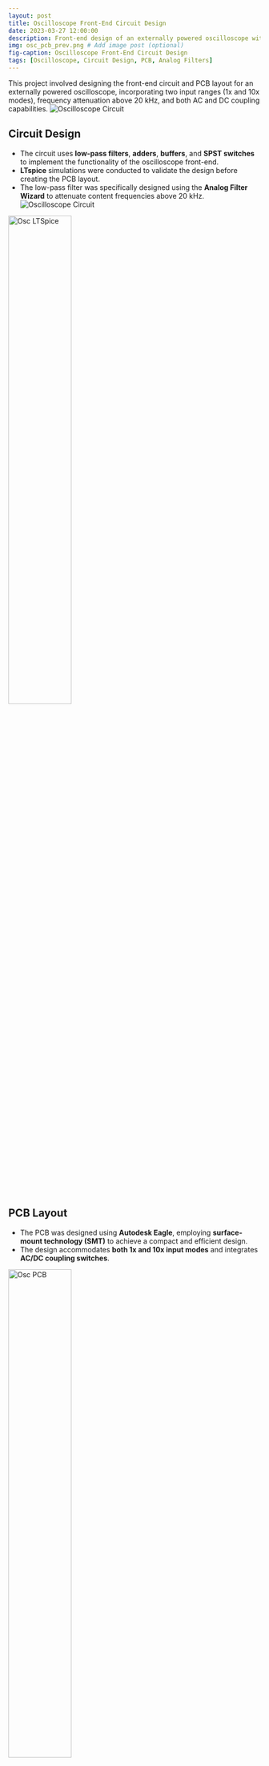 ```yaml
---
layout: post
title: Oscilloscope Front-End Circuit Design
date: 2023-03-27 12:00:00
description: Front-end design of an externally powered oscilloscope with 1x and 10x input modes, frequency attenuation, and AC/DC coupling.
img: osc_pcb_prev.png # Add image post (optional)
fig-caption: Oscilloscope Front-End Circuit Design
tags: [Oscilloscope, Circuit Design, PCB, Analog Filters]
---
```


This project involved designing the front-end circuit and PCB layout for an externally powered oscilloscope, incorporating two input ranges (1x and 10x modes), frequency attenuation above 20 kHz, and both AC and DC coupling capabilities.
![Oscilloscope Circuit]({{site.baseurl}}/assets/img/osc_diagram.png)

## Circuit Design
- The circuit uses **low-pass filters**, **adders**, **buffers**, and **SPST switches** to implement the functionality of the oscilloscope front-end.
- **LTspice** simulations were conducted to validate the design before creating the PCB layout.
- The low-pass filter was specifically designed using the **Analog Filter Wizard** to attenuate content frequencies above 20 kHz.
![Oscilloscope Circuit]({{site.baseurl}}/assets/img/osc_path.png)

<img src="{{site.baseurl}}/assets/img/osc_ltspice.png" alt="Osc LTSpice" style="width:50%;" />


## PCB Layout
- The PCB was designed using **Autodesk Eagle**, employing **surface-mount technology (SMT)** to achieve a compact and efficient design.
- The design accommodates **both 1x and 10x input modes** and integrates **AC/DC coupling switches**.

<img src="{{site.baseurl}}/assets/img/osc_pcb.png" alt="Osc PCB" style="width:50%;" />


## Simulation Results
- The circuit was successfully simulated on **LTspice**, with accurate switching between the two input modes and correct AC/DC coupling behavior.
- The design met the requirements for frequency attenuation and switching functionality.


#### This project showcases expertise in:
- Analog circuit design.
- PCB layout using SMT.
- Simulation and verification using LTspice.


